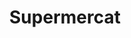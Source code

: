 ---
title: "Supermercat"
url: /lhospitalet-de-llobregat/supermercat-rambla-de-la-marina/
shop: Lebensmittel
---